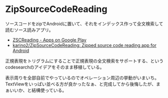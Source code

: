 # ZipSourceCodeReading

ソースコードをzipでAndroidに置いて、それをインデックス作って全文検索して読むソース読みアプリ。

- [ZSCReading - Apps on Google Play](https://play.google.com/store/apps/details?id=com.livejournal.karino2.zipsourcecodereading)
- [karino2/ZipSourceCodeReading: Zipped source code reading app for Android](https://github.com/karino2/ZipSourceCodeReading)

正規表現をトリグラムにすることで正規表現の全文検索をサポートする、というcodesearchのアイデアをそのまま移植している。

表示周りを全部自前でやっているのでオペレーション周辺の挙動がいまいち。TextViewをいっぱい並べる方が良かったなぁ、と完成してから後悔したが、まぁいいか、と結構使っている。